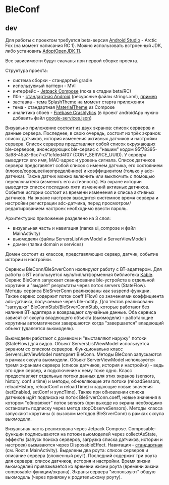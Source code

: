 # BleConf

## dev

Для работы с проектом требуется beta-версия [Android Studio][1] - Arctic Fox (на момент написания RC 1). Можно использовать встроенный JDK, либо установить [AdoptOpenJDK 11][2].

Все зависимости будут скачаны при первой сборке проекта.

Структура проекта:
- система сборки - стандартый gradle
- используемый паттерн - MVI
- интерфейс - [Jetpack Compose][3] (пока в стадии beta/RC)
- l10n - [стандартная Android][4] (ресурсные файлы strings.xml), [пример][7]
- заставка - [тема SplashTheme][5] на момент старта приложения
- тема - стандартная [MaterialTheme][6] из Compose
- аналитика сбоев - [Firebase Crashlytics][8] (в проект androidApp нужно добавить файл [google-services.json][9])

Визуально приложение состоит из двух экранов: список серверов и данные сервера. Последнее, в свою очередь, состоит из трёх экранов: список датчиков, история изменения активных датчиков и настройки сервера. Список серверов представляет собой список окружающих ble-серверов, анонсирующих ble-сервис с "нашим" кодом 95f78395-3a98-45a3-9cc7-d71cfded4f07 (CONF_SERVICE_UUID). У сервера выводится его имя, MAC-адрес и уровень сигнала. Список датчиков сервера представляет собой список с именем датчика, его состоянием (плохое/хорошее/неопределённое) и коэффициентом (только у adc-датчика). Также датчик можно включить или выключить с помощью переключателя (изменить его активность). На экране истории выводится список последних пяти изменений активных датчиков. Событие истории состоит из времени изменения и списка активных датчиков. На экране настроек выводится системное время сервера и настройки регистрации adc-датчика, перед просмотром/редактированием настроек необходимо ввести пароль.

Архитектурно приложение разделено на 3 слоя:
- визуальная часть и навигация (папка ui_compose и файл MainActivity)
- вьюмодели (файлы ServersListViewModel и ServerViewModel)
- домен (папки domain и services)

Домен состоит из классов, представляющих сервер, датчик, событие истории и настройки.

Сервисы BleConn/BleSrverConn изолируют работу с BT-адаптером. Для работы с BT используется мультиплатформенная библиотека [Kable][10]. Сервис BleConn запускает сканирование ble-устройств в отдельной корутине и "выдаёт" результаты через поток servers (StateFlow). Методы сервиса BleSrverConn реализованы как suspend-функции. Также сервис содержит поток coeff (Flow) со значениями коэффициента adc-датчика, получаемые через ble-notify. Для тестов реализованы "заглушки" BleConnStub/BleSrverConnStub, которые работают без наличия BT-адаптера и возвращают случайные данные. Оба сервиса зависят от скоупа владеющего объекта (вьюмодели) - работающие корутины автоматически завершаются когда "завершается" владеющий объект (удаляется вьюмодель).

Вьюмодели работают с доменом и "выставляют наружу" потоки (StateFlow) для видов. Объект ServersListViewModel используется экраном со списком серверов. Функционально класс ServersListViewModel повторяет BleConn. Методы BleConn запускаются в рамках скоупа вьюмодели. Объект ServerViewModel используется тремя экранами сервера (список датчиков, история и настройки) - ведь это один сервер, и подключение к нему тоже одно. Класс предоставляет отдельные потоки данных для этих экранов (sensors, history, conf и time) и методы, обновляющие эти потоки (reloadSensors, reloadHistory, reloadConf и reloadTime) и задающие новые значения (setEnabled, setConf и syncTime). Также при обновлении списка датчиков идёт подписка на поток BleSrverConn.coeff, новые значения в котором "обновляют" поток sensors (при выходе из экрана необходимо остановить подписку через метод stopObserveSensors). Методы класса запускают корутины (с вызовом методов BleSrverConn) в рамках скоупа вьюмодели.

Визуальная часть реализована через Jetpack Compose. Composable-функции подписываются на потоки вьюмоделей через collectAsState, эффекты (запуск поиска серверов, загрузка списка датчиков, истории и настроек) вызываются через DisposableEffect. Навигация - [стандартная][11] (см. Root в MainActivity). Выделены два роута: список серверов и описание сервера (вложенный роут). Последний содержит три роута для сервера: список датчиков, история и настройки. Время жизни вьюмоделей привязывается ко времени жизни роута (времени жизни composable-функции/экрана). Экраны сервера "используют" общую вьюмодель (через привязку к родительскому роуту).

[1]: https://developer.android.com/studio/preview
[2]: https://adoptopenjdk.net/
[3]: https://developer.android.com/jetpack/compose
[4]: https://developer.android.com/guide/topics/resources/localization
[5]: https://blog.davidmedenjak.com/android/2017/09/02/splash-screens.html
[6]: https://developer.android.com/jetpack/compose/themes
[7]: https://medium.com/i18n-and-l10n-resources-for-developers/a-deep-dive-into-internationalizing-jetpack-compose-android-apps-e4ed3dc2809c
[8]: https://firebase.google.com/docs/crashlytics
[9]: https://firebase.google.com/docs/android/setup#kotlin+ktx
[10]: https://github.com/JuulLabs/kable
[11]: https://developer.android.com/jetpack/compose/navigation
